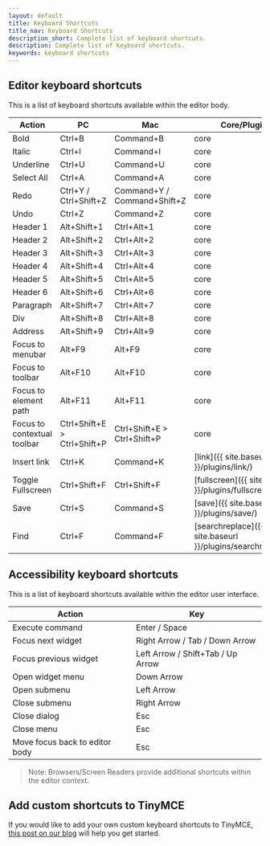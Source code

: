 ```yaml
---
layout: default
title: Keyboard Shortcuts
title_nav: Keyboard Shortcuts
description_short: Complete list of keyboard shortcuts.
description: Complete list of keyboard shortcuts.
keywords: keyboard shortcuts
---
```


## Editor keyboard shortcuts

This is a list of keyboard shortcuts available within the editor body.

| Action | PC | Mac | Core/Plugin |
|--------|----|-----|-------------|
| Bold | Ctrl+B | Command+B | core |
| Italic | Ctrl+I | Command+I | core |
| Underline | Ctrl+U | Command+U | core |
| Select All | Ctrl+A | Command+A | core |
| Redo | Ctrl+Y / Ctrl+Shift+Z | Command+Y / Command+Shift+Z | core |
| Undo | Ctrl+Z | Command+Z | core |
| Header 1 | Alt+Shift+1 | Ctrl+Alt+1 | core |
| Header 2 | Alt+Shift+2 | Ctrl+Alt+2 | core |
| Header 3 | Alt+Shift+3 | Ctrl+Alt+3 | core |
| Header 4 | Alt+Shift+4 | Ctrl+Alt+4 | core |
| Header 5 | Alt+Shift+5 | Ctrl+Alt+5 | core |
| Header 6 | Alt+Shift+6 | Ctrl+Alt+6 | core |
| Paragraph | Alt+Shift+7 | Ctrl+Alt+7 | core |
| Div | Alt+Shift+8 | Ctrl+Alt+8 | core |
| Address | Alt+Shift+9 | Ctrl+Alt+9 | core |
| Focus to menubar | Alt+F9 | Alt+F9 | core |
| Focus to toolbar | Alt+F10 | Alt+F10 | core |
| Focus to element path | Alt+F11 | Alt+F11 | core |
| Focus to contextual toolbar | Ctrl+Shift+E > Ctrl+Shift+P | Ctrl+Shift+E > Ctrl+Shift+P | core |
| Insert link | Ctrl+K | Command+K | [link]({{ site.baseurl }}/plugins/link/) |
| Toggle Fullscreen | Ctrl+Shift+F | Ctrl+Shift+F | [fullscreen]({{ site.baseurl }}/plugins/fullscreen/) |
| Save | Ctrl+S | Command+S | [save]({{ site.baseurl }}/plugins/save/) |
| Find | Ctrl+F | Command+F | [searchreplace]({{ site.baseurl }}/plugins/searchreplace/) |

## Accessibility keyboard shortcuts

This is a list of keyboard shortcuts available within the editor user interface.

| Action | Key |
|--------|-----|
| Execute command | Enter / Space |
| Focus next widget | Right Arrow / Tab / Down Arrow |
| Focus previous widget | Left Arrow / Shift+Tab / Up Arrow |
| Open widget menu | Down Arrow |
| Open submenu | Left Arrow |
| Close submenu | Right Arrow |
| Close dialog | Esc |
| Close menu | Esc |
| Move focus back to editor body | Esc |

> Note: Browsers/Screen Readers provide additional shortcuts within the editor context.

## Add custom shortcuts to TinyMCE

If you would like to add your own custom keyboard shortcuts to TinyMCE, [this post on our blog](https://go.tinymce.com/blog/creating-keyboard-shortcuts-tinymce/) will help you get started.
